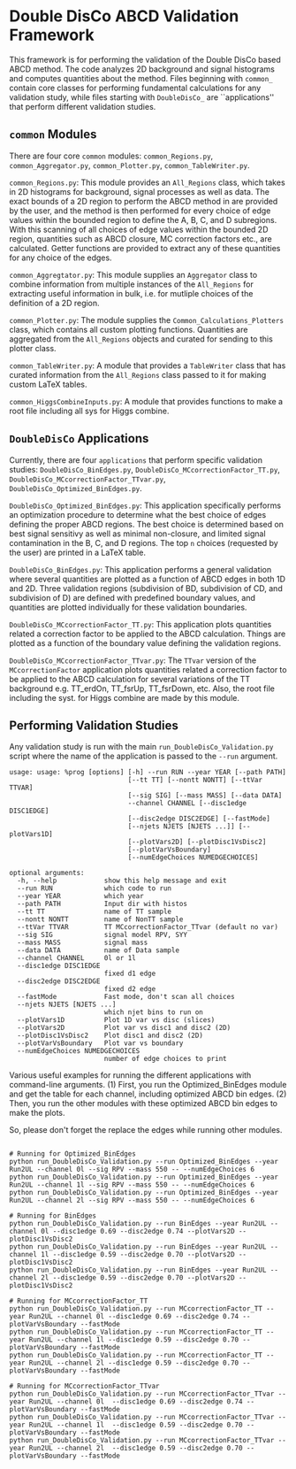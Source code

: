 # Double DisCo ABCD Validation Framework

This framework is for performing the validation of the Double DisCo based ABCD method.
The code analyzes 2D background and signal histograms and computes quantities about the method.
Files beginning with `common_` contain core classes for performing fundamental calculations for any validation study, while
files starting with `DoubleDisCo_` are ``applications'' that perform different validation studies.

## `common` Modules

There are four core `common` modules: `common_Regions.py`, `common_Aggregator.py`, `common_Plotter.py`, `common_TableWriter.py`.

`common_Regions.py`: This module provides an `All_Regions` class, which takes in 2D histograms for background, signal processes as well as data.
The exact bounds of a 2D region to perform the ABCD method in are provided by the user, and the method is then performed for every choice of edge 
values within the bounded region to define the A, B, C, and D subregions.
With this scanning of all choices of edge values within the bounded 2D region, quantities such as ABCD closure, MC correction factors etc., are calculated.
Getter functions are provided to extract any of these quantities for any choice of the edges.

`common_Aggregtator.py`: This module supplies an `Aggregator` class to combine information from multiple instances of the `All_Regions` for extracting useful information in bulk,
i.e. for mutliple choices of the definition of a 2D region.

`common_Plotter.py`: The module supplies the `Common_Calculations_Plotters` class, which contains all custom plotting functions.
Quantities are aggregated from the `All_Regions` objects and curated for sending to this plotter class.

`common_TableWriter.py`: A module that provides a `TableWriter` class that has curated information from the `All_Regions` class passed to it for making custom LaTeX tables.

`common_HiggsCombineInputs.py`: A module that provides functions to make a root file including all sys for Higgs combine.

## `DoubleDisCo` Applications

Currently, there are four `applications` that perform specific validation studies: `DoubleDisCo_BinEdges.py`, `DoubleDisCo_MCcorrectionFactor_TT.py`, `DoubleDisCo_MCcorrectionFactor_TTvar.py`, `DoubleDisCo_Optimized_BinEdges.py`.

`DoubleDisCo_Optimized_BinEdges.py`: This application specifically performs an optimization procedure to determine what the best choice of edges defining the proper ABCD regions.
The best choice is determined based on best signal sensitivy as well as minimal non-closure, and limited signal contamination in the B, C, and D regions.
The top `n` choices (requested by the user) are printed in a LaTeX table.

`DoubleDisCo_BinEdges.py`: This application performs a general validation where several quantities are plotted as a function of ABCD edges in both 1D and 2D.
Three validation regions (subdivision of BD, subdivision of CD, and subdivision of D) are defined with predefined boundary values, and quantities are plotted
individually for these validation boundaries.

`DoubleDisCo_MCcorrectionFactor_TT.py`: This application plots quantities related a correction factor to be applied to the ABCD calculation.
Things are plotted as a function of the boundary value defining the validation regions. 

`DoubleDisCo_MCcorrectionFactor_TTvar.py`: The `TTvar` version of the `MCcorrectionFactor` application plots quantities related a correction factor to be applied to the ABCD calculation for several variations of the TT background e.g. TT_erdOn, TT_fsrUp, TT_fsrDown, etc. Also, the root file including the syst. for Higgs combine are made by this module.

## Performing Validation Studies

Any validation study is run with the main `run_DoubleDisCo_Validation.py` script
where the name of the application is passed to the `--run` argument.

```
usage: usage: %prog [options] [-h] --run RUN --year YEAR [--path PATH]
                              [--tt TT] [--nontt NONTT] [--ttVar TTVAR]
                              [--sig SIG] [--mass MASS] [--data DATA]
                              --channel CHANNEL [--disc1edge DISC1EDGE]
                              [--disc2edge DISC2EDGE] [--fastMode]
                              [--njets NJETS [NJETS ...]] [--plotVars1D]
                              [--plotVars2D] [--plotDisc1VsDisc2]
                              [--plotVarVsBoundary]
                              [--numEdgeChoices NUMEDGECHOICES]

optional arguments:
  -h, --help            show this help message and exit
  --run RUN             which code to run
  --year YEAR           which year
  --path PATH           Input dir with histos
  --tt TT               name of TT sample
  --nontt NONTT         name of NonTT sample
  --ttVar TTVAR         TT MCcorrectionFactor_TTvar (default no var)
  --sig SIG             signal model RPV, SYY
  --mass MASS           signal mass
  --data DATA           name of Data sample
  --channel CHANNEL     0l or 1l
  --disc1edge DISC1EDGE
                        fixed d1 edge
  --disc2edge DISC2EDGE
                        fixed d2 edge
  --fastMode            Fast mode, don't scan all choices
  --njets NJETS [NJETS ...]
                        which njet bins to run on
  --plotVars1D          Plot 1D var vs disc (slices)
  --plotVars2D          Plot var vs disc1 and disc2 (2D)
  --plotDisc1VsDisc2    Plot disc1 and disc2 (2D)
  --plotVarVsBoundary   Plot var vs boundary
  --numEdgeChoices NUMEDGECHOICES
                        number of edge choices to print
```
Various useful examples for running the different applications with command-line arguments.
(1) First, you run the Optimized_BinEdges module and get the table for each channel, including optimized ABCD bin edges. 
(2) Then, you run the other modules with these optimized ABCD bin edges to make the plots.

So, please don't forget the replace the edges while running other modules.

```

# Running for Optimized_BinEdges
python run_DoubleDisCo_Validation.py --run Optimized_BinEdges --year Run2UL --channel 0l --sig RPV --mass 550 -- --numEdgeChoices 6  
python run_DoubleDisCo_Validation.py --run Optimized_BinEdges --year Run2UL --channel 1l --sig RPV --mass 550 -- --numEdgeChoices 6
python run_DoubleDisCo_Validation.py --run Optimized_BinEdges --year Run2UL --channel 2l --sig RPV --mass 550 -- --numEdgeChoices 6

# Running for BinEdges
python run_DoubleDisCo_Validation.py --run BinEdges --year Run2UL --channel 0l --disc1edge 0.69 --disc2edge 0.74 --plotVars2D --plotDisc1VsDisc2
python run_DoubleDisCo_Validation.py --run BinEdges --year Run2UL --channel 1l --disc1edge 0.59 --disc2edge 0.70 --plotVars2D --plotDisc1VsDisc2
python run_DoubleDisCo_Validation.py --run BinEdges --year Run2UL --channel 2l --disc1edge 0.59 --disc2edge 0.70 --plotVars2D --plotDisc1VsDisc2

# Running for MCcorrectionFactor_TT 
python run_DoubleDisCo_Validation.py --run MCcorrectionFactor_TT --year Run2UL --channel 0l --disc1edge 0.69 --disc2edge 0.74 --plotVarVsBoundary --fastMode
python run_DoubleDisCo_Validation.py --run MCcorrectionFactor_TT --year Run2UL --channel 1l --disc1edge 0.59 --disc2edge 0.70 --plotVarVsBoundary --fastMode
python run_DoubleDisCo_Validation.py --run MCcorrectionFactor_TT --year Run2UL --channel 2l --disc1edge 0.59 --disc2edge 0.70 --plotVarVsBoundary --fastMode

# Running for MCcorrectionFactor_TTvar 
python run_DoubleDisCo_Validation.py --run MCcorrectionFactor_TTvar --year Run2UL --channel 0l  --disc1edge 0.69 --disc2edge 0.74 --plotVarVsBoundary --fastMode
python run_DoubleDisCo_Validation.py --run MCcorrectionFactor_TTvar --year Run2UL --channel 1l  --disc1edge 0.59 --disc2edge 0.70 --plotVarVsBoundary --fastMode
python run_DoubleDisCo_Validation.py --run MCcorrectionFactor_TTvar --year Run2UL --channel 2l  --disc1edge 0.59 --disc2edge 0.70 --plotVarVsBoundary --fastMode

```
